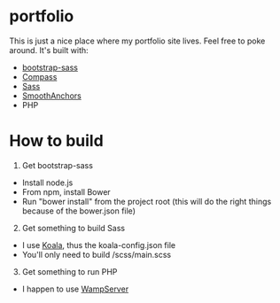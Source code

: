 # portfolio

This is just a nice place where my portfolio site lives. Feel free to poke around. It's built with:

* [bootstrap-sass](https://github.com/twbs/bootstrap-sass)
* [Compass](http://compass-style.org/)
* [Sass](http://sass-lang.com/)
* [SmoothAnchors](https://github.com/alextrob/SmoothAnchors)
* PHP

# How to build

1. Get bootstrap-sass
  * Install node.js
  * From npm, install Bower
  * Run "bower install" from the project root (this will do the right things because of the bower.json file)
2. Get something to build Sass
  * I use [Koala](http://koala-app.com/), thus the koala-config.json file
  * You'll only need to build /scss/main.scss
3. Get something to run PHP
  * I happen to use [WampServer](http://www.wampserver.com/en/)